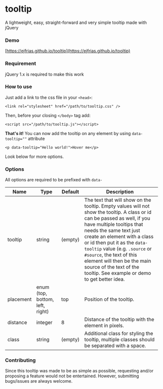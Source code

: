 # tooltip
A lightweight, easy, straight-forward and very simple tooltip made with jQuery


### Demo
[https://ejfrias.github.io/tooltip](https://ejfrias.github.io/tooltip)


### Requirement
jQuery 1.x is required to make this work


### How to use
Just add a link to the css file in your `<head>`:
```
<link rel="stylesheet" href="/path/to/tooltip.css" />
```

Then, before your closing `</body>` tag add:
```
<script src="/path/to/tooltip.js"></script>
```

**That's it!** You can now add the tooltip on any element by using `data-tooltip=""` attribute
```
<p data-tooltip="Hello world!">Hover me</p>
```

Look below for more options.


### Options
All options are required to be prefixed with `data-`

Name | Type | Default | Description
---- | ---- | ------- | -----------
tooltip | string | (empty) | The text that will show on the tooltip. Empty values will not show the tooltip. A class or id can be passed as well, if you have multiple tooltips that needs the same text just create an element with a class or id then put it as the `data-tooltip` value (e.g. `.source` or `#source`, the text of this element will then be the main source of the text of the tooltip. See example or demo to get better idea.
placement | enum (top, bottom, left, right) | top | Position of the tooltip.
distance | integer | 8 | Distance of the tooltip with the element in pixels.
class | string | (empty) | Additional class for styling the tooltip, multiple classes should be separated with a space.


### Contributing
Since this tooltip was made to be as simple as possible, requesting and/or proposing a feature would not be entertained. However, submitting bugs/issues are always welcome.